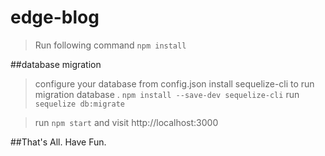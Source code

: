 # edge-blog

> Run following command `npm install`

##database migration
> configure your database from config.json
> install sequelize-cli to run migration database . `npm install --save-dev sequelize-cli`
> run  `sequelize db:migrate`

> run `npm start` and visit http://localhost:3000

##That's All. Have Fun. 
